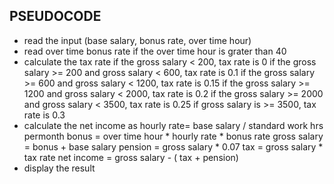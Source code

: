 ## PSEUDOCODE

* read the input (base salary, bonus rate, over time hour)
* read over time bonus rate if the over time hour is grater than 40
* calculate the tax rate
  if the gross salary < 200, tax rate is 0
  if the gross salary >= 200 and gross salary < 600, tax rate is 0.1
  if the gross salary >= 600 and gross salary < 1200, tax rate is 0.15
  if the gross salary >= 1200 and gross salary < 2000, tax rate is 0.2
  if the gross salary >= 2000 and gross salary < 3500, tax rate is 0.25
  if gross salary is >= 3500, tax rate is 0.3
* calculate the net income as
hourly rate= base salary / standard work hrs permonth
bonus = over time hour * hourly rate * bonus rate
gross salary = bonus + base salary
pension = gross salary * 0.07
tax = gross salary * tax rate
net income = gross salary - ( tax + pension)
* display the result
